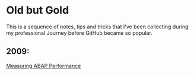 # Old but Gold

This is a sequence of notes, tips and tricks that I've been collecting during my professional Journey before GitHub became so popular.

## 2009:
[Measuring ABAP Performance](https://github.com/marianalarab/OLDBUTGOLD/blob/main/MeasuringPerformance.md)
